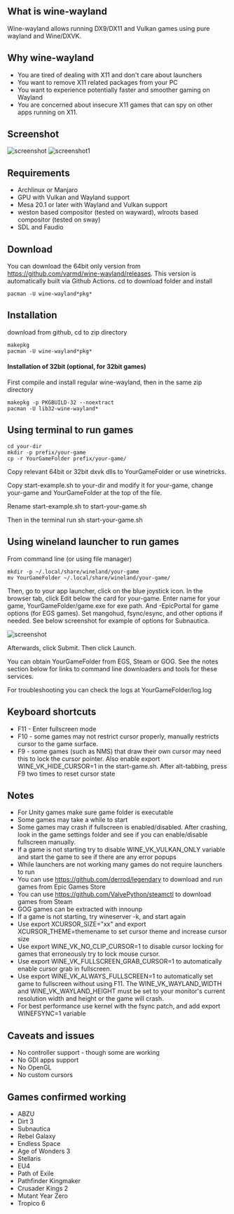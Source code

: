 ## What is wine-wayland

Wine-wayland allows running DX9/DX11 and Vulkan games using pure wayland and Wine/DXVK.

## Why wine-wayland

 * You are tired of dealing with X11 and don't care about launchers
 * You want to remove X11 related packages from your PC
 * You want to experience potentially faster and smoother gaming on Wayland
 * You are concerned about insecure X11 games that can spy on other apps running on X11.

## Screenshot

![screenshot](https://raw.githubusercontent.com/varmd/wine-wayland/master/screenshot.png "Screenshot")
![screenshot1](https://raw.githubusercontent.com/varmd/wine-wayland/master/screenshot1.png "Screenshot1")

## Requirements

 * Archlinux or Manjaro
 * GPU with Vulkan and Wayland support
 * Mesa 20.1 or later with Wayland and Vulkan support
 * weston based compositor (tested on wayward), wlroots based compositor (tested on sway)
 * SDL and Faudio
 
## Download

You can download the 64bit only version from https://github.com/varmd/wine-wayland/releases. This version is automatically built via Github Actions. cd to download folder and install
    
    pacman -U wine-wayland*pkg*

## Installation

download from github, cd to zip directory

    makepkg
    pacman -U wine-wayland*pkg*


#### Installation of 32bit (optional, for 32bit games)

First compile and install regular wine-wayland, then in the same zip directory

    makepkg -p PKGBUILD-32 --noextract
    pacman -U lib32-wine-wayland*

## Using terminal to run games

    cd your-dir
    mkdir -p prefix/your-game
    cp -r YourGameFolder prefix/your-game/
   
Copy relevant 64bit or 32bit dxvk dlls to YourGameFolder or use winetricks.

Copy start-example.sh to your-dir and modify it for your-game, change your-game and YourGameFolder at the top of the file.

Rename start-example.sh to start-your-game.sh

Then in the terminal run sh start-your-game.sh

## Using wineland launcher to run games

From command line (or using file manager)

    mkdir -p ~/.local/share/wineland/your-game
    mv YourGameFolder ~/.local/share/wineland/your-game/
    
Then, go to your app launcher, click on the blue joystick icon. In the browser tab, click Edit below the card for your-game. Enter name for your game, YourGameFolder/game.exe for exe path. And -EpicPortal for game options (for EGS games). Set mangohud, fsync/esync, and other options if needed. See below screenshot for example of options for Subnautica.

![screenshot](https://raw.githubusercontent.com/varmd/wine-wayland/master/wineland/wineland-screenshot-2.png "Screenshot")

Afterwards, click Submit. Then click Launch.

You can obtain YourGameFolder from EGS, Steam or GOG. See the notes section below for links to command line downloaders and tools for these services.

For troubleshooting you can check the logs at YourGameFolder/log.log
  

## Keyboard shortcuts

* F11 - Enter fullscreen mode
* F10 - some games may not restrict cursor properly, manually restricts cursor to the game surface. 
* F9 - some games (such as NMS) that draw their own cursor may need this to lock the cursor pointer. Also enable export WINE_VK_HIDE_CURSOR=1 in the start-game.sh. After alt-tabbing, press F9 two times to reset cursor state


## Notes

* For Unity games make sure game folder is executable
* Some games may take a while to start
* Some games may crash if fullscreen is enabled/disabled. After crashing, look in the game settings folder and see if you can enable/disable fullscreen manually.
* If a game is not starting try to disable WINE\_VK\_VULKAN_ONLY variable and start the game to see if there are any error popups 
* While launchers are not working many games do not require launchers to run
* You can use https://github.com/derrod/legendary to download and run games from Epic Games Store
* You can use https://github.com/ValvePython/steamctl to download games from Steam
* GOG games can be extracted with innounp
* If a game is not starting, try wineserver -k, and start again
* Use export XCURSOR_SIZE="xx" and export XCURSOR_THEME=themename to set cursor theme and increase cursor size 
* Use export WINE_VK_NO_CLIP_CURSOR=1 to disable cursor locking for games that erroneously try to lock mouse cursor.
* Use export WINE_VK_FULLSCREEN_GRAB_CURSOR=1 to automatically enable cursor grab in fullscreen.
* Use export WINE_VK_ALWAYS_FULLSCREEN=1 to automatically set game to fullscreen without using F11. The WINE_VK_WAYLAND_WIDTH and WINE_VK_WAYLAND_HEIGHT must be set to your monitor's current resolution width and height or the game will crash.
* For best performance use kernel with the fsync patch, and add export WINEFSYNC=1 variable

## Caveats and issues

* No controller support - though some are working
* No GDI apps support
* No OpenGL
* No custom cursors


## Games confirmed working

* ABZU
* Dirt 3
* Subnautica
* Rebel Galaxy
* Endless Space
* Age of Wonders 3
* Stellaris
* EU4
* Path of Exile
* Pathfinder Kingmaker
* Crusader Kings 2
* Mutant Year Zero
* Tropico 6